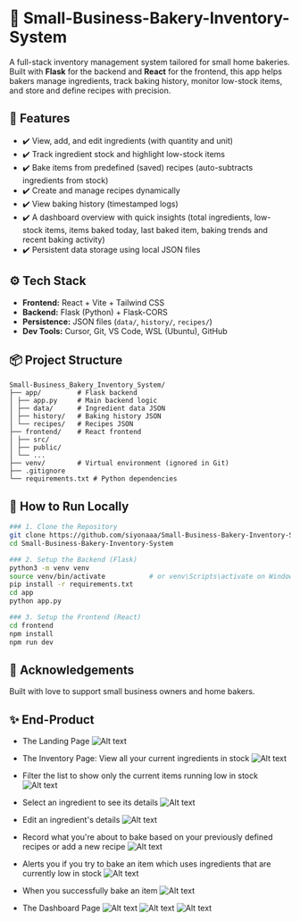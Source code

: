 # 🧁 Small-Business-Bakery-Inventory-System

A full-stack inventory management system tailored for small home bakeries. Built with **Flask** for the backend and **React** for the frontend, this app helps bakers manage ingredients, track baking history, monitor low-stock items, and store and define recipes with precision.

## 🍰 Features
- ✔️ View, add, and edit ingredients (with quantity and unit)
- ✔️ Track ingredient stock and highlight low-stock items
- ✔️ Bake items from predefined (saved) recipes (auto-subtracts ingredients from stock)
- ✔️ Create and manage recipes dynamically
- ✔️ View baking history (timestamped logs)
- ✔️ A dashboard overview with quick insights (total ingredients, low-stock items, items baked today, last baked item, baking trends and recent baking activity)
- ✔️ Persistent data storage using local JSON files

## ⚙️ Tech Stack
- **Frontend:** React + Vite + Tailwind CSS
- **Backend:** Flask (Python) + Flask-CORS
- **Persistence:** JSON files (`data/`, `history/`, `recipes/`)
- **Dev Tools:** Cursor, Git, VS Code, WSL (Ubuntu), GitHub

## 📦 Project Structure
```
Small-Business_Bakery_Inventory_System/
├── app/         # Flask backend
│ ├── app.py     # Main backend logic
│ ├── data/      # Ingredient data JSON
│ ├── history/   # Baking history JSON
│ └── recipes/   # Recipes JSON
├── frontend/    # React frontend
│ ├── src/
│ ├── public/
│ └── ...
├── venv/        # Virtual environment (ignored in Git)
├── .gitignore
└── requirements.txt # Python dependencies
```

## 🧪 How to Run Locally
```bash
### 1. Clone the Repository
git clone https://github.com/siyonaaa/Small-Business-Bakery-Inventory-System.git
cd Small-Business-Bakery-Inventory-System

### 2. Setup the Backend (Flask)
python3 -m venv venv
source venv/bin/activate           # or venv\Scripts\activate on Windows
pip install -r requirements.txt
cd app
python app.py

### 3. Setup the Frontend (React)
cd frontend
npm install
npm run dev
```
## 🙌 Acknowledgements
Built with love to support small business owners and home bakers.

## ✨ End-Product

- The Landing Page
![Alt text](images/1.png)

- The Inventory Page: View all your current ingredients in stock
![Alt text](images/2.png)

- Filter the list to show only the current items running low in stock
![Alt text](images/3.png)

- Select an ingredient to see its details
![Alt text](images/4.png)

- Edit an ingredient's details
![Alt text](images/5.png)

- Record what you're about to bake based on your previously defined recipes or add a new recipe
![Alt text](images/6.png)

- Alerts you if you try to bake an item which uses ingredients that are currently low in stock
![Alt text](images/7.png)

- When you successfully bake an item
![Alt text](images/8.png)

- The Dashboard Page
![Alt text](images/9.png)
![Alt text](images/10.png)
![Alt text](images/11.png)
